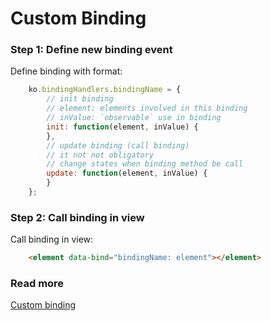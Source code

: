 # Custom Binding

### Step 1: Define new binding event

Define binding with format:

```javascript
    ko.bindingHandlers.bindingName = {
        // init binding
        // element: elements involved in this binding
        // inValue: `observable` use in binding
        init: function(element, inValue) {
        },
        // update binding (call binding)
        // it not not obligatory
        // change states when binding method be call
        update: function(element, inValue) {
        }
    };
```

### Step 2: Call binding in view

Call binding in view:

```html
    <element data-bind="bindingName: element"></element>
```

### Read more

[Custom binding](http://knockoutjs.com/documentation/custom-bindings.html)